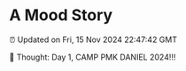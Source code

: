 # A Mood Story

⏰ Updated on Fri, 15 Nov 2024 22:47:42 GMT

💭 Thought: Day 1, CAMP PMK DANIEL 2024!!!


